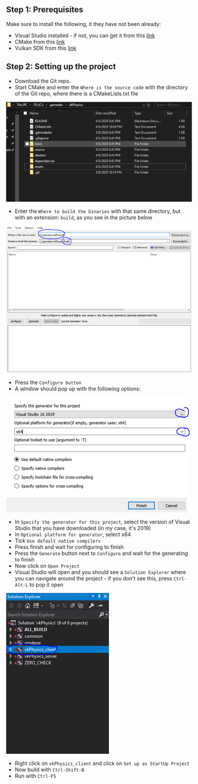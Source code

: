 ## Step 1: Prerequisites

Make sure to install the following, it they have not been already:

- Visual Studio installed - if not, you can get it from this [link](https://visualstudio.microsoft.com/downloads/)
- CMake from this [link](https://cmake.org/download/)
- Vulkan SDK from this [link](https://vulkan.lunarg.com/sdk/home#windows)

## Step 2: Setting up the project

- Download the Git repo.
- Start CMake and enter the `Where is the source code` with the directory of the Git repo, where there is a CMakeLists.txt file

![photo](/docs/assets/files.png)

- Enter the `Where to build the binaries` with that same directory, but with an extension: `build`, as you see in the picture below

![photo](/docs/assets/cmake0.png)

- Press the `Configure button`
- A window should pop up with the following options:

![photo](/docs/assets/cmake1.png)

- In `Specify the generator for this project`, select the version of Visual Studio that you have downloaded (in my case, it's 2019)
- In `Optional platform for generator`, select x64
- Tick `Use default native compilers`
- Press finish and wait for configuring to finish
- Press the `Generate` button next to `Configure` and wait for the generating to finish
- Now click on `Open Project`
- Visual Studio will open and you should see a `Solution Explorer` where you can navigate around the project - if you don't see this, press `Ctrl-Alt-L` to pop it open

![photo](/docs/assets/vs0.png)

- Right click on `vkPhysics_client` and click on `Set up as StartUp Project`
- Now build with `Ctrl-Shift-B`
- Run with `Ctrl-F5`
